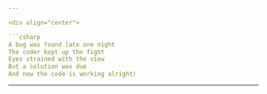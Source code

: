 ```yaml
---

<div align="center">

```csharp
A bug was found late one night
The coder kept up the fight
Eyes strained with the view
But a solution was due
And now the code is working alright!
```

</div>

---
```

